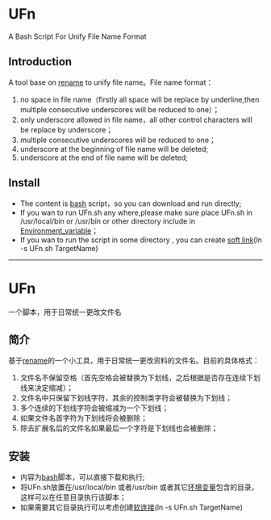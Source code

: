 # UFn
A Bash Script For Unify File Name Format

## Introduction
A tool base on [rename](http://plasmasturm.org/code/rename/) to unify file name。File name format：
1. no space in file name（firstly all space will be replace by underline,then multiple consecutive underscores will be reduced to one）；
2. only underscore allowed in file name，all other control characters will be replace by underscore；
3. multiple consecutive underscores will be reduced to one；
4. underscore at the beginning of file name will be deleted;
5. underscore at the end of file name will be deleted;

## Install

* The content is [bash](https://www.gnu.org/software/bash/) script，so you can download and run directly;
* If you wan to run UFn.sh any where,please make sure place UFn.sh in /usr/local/bin or /usr/bin or other directory include in [Environment_variable](https://en.wikipedia.org/wiki/Environment_variable)；
* If you wan to run the script in some directory , you can create [soft link](https://en.wikipedia.org/wiki/Ln_(Unix))(ln -s UFn.sh TargetName)

---

# UFn
一个脚本，用于日常统一更改文件名

## 简介
基于[rename](http://plasmasturm.org/code/rename/)的一个小工具，用于日常统一更改资料的文件名。目前的具体格式：
1. 文件名不保留空格（首先空格会被替换为下划线，之后根据是否存在连续下划线来决定缩减）；
2. 文件名中只保留下划线字符，其余的控制类字符会被替换为下划线；
3. 多个连续的下划线字符会被缩减为一个下划线；
4. 如果文件名首字符为下划线将会被删除；
5. 除去扩展名后的文件名如果最后一个字符是下划线也会被删除；

## 安装

* 内容为[bash](https://www.gnu.org/software/bash/)脚本，可以直接下载和执行;
* 将UFn.sh放置在/usr/local/bin 或者/usr/bin 或者其它[环境变量](https://en.wikipedia.org/wiki/Environment_variable)包含的目录，这样可以在任意目录执行该脚本；
* 如果需要其它目录执行可以考虑创建[软连接](https://en.wikipedia.org/wiki/Ln_(Unix))(ln -s UFn.sh TargetName)
